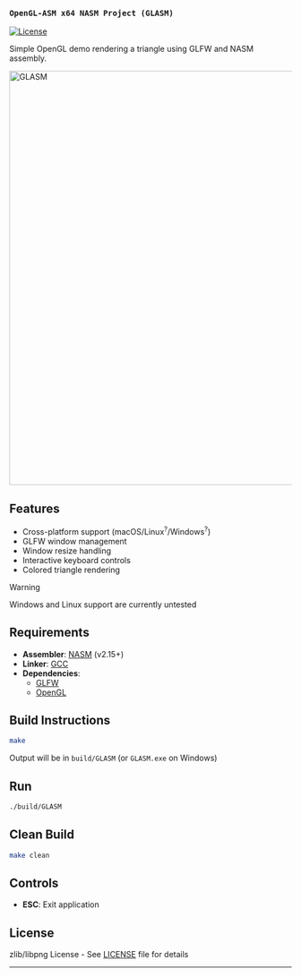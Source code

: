 ### `OpenGL-ASM x64 NASM Project (GLASM)`

[![License][license-badge]][LICENSE]

Simple OpenGL demo rendering a triangle using GLFW and NASM assembly.

<img width="912" height="740" alt="GLASM" src="https://github.com/user-attachments/assets/06f05e47-bdcc-494b-9311-4a6c7638834e" />

## Features
- Cross-platform support (macOS/Linux<sup>?</sup>/Windows<sup>?</sup>)
- GLFW window management
- Window resize handling
- Interactive keyboard controls
- Colored triangle rendering

> [!WARNING]
> Windows and Linux support are currently untested

## Requirements
- **Assembler**: [NASM](https://github.com/netwide-assembler/nasm.git) (v2.15+)
- **Linker**: [GCC](https://gcc.gnu.org/)
- **Dependencies**:
  - [GLFW](https://www.glfw.org/)
  - [OpenGL](https://www.opengl.org/)

## Build Instructions

```bash
make
```

Output will be in `build/GLASM` (or `GLASM.exe` on Windows)

## Run
```bash
./build/GLASM
```

## Clean Build
```bash
make clean
```

## Controls
- **ESC**: Exit application

## License
zlib/libpng License - See [LICENSE] file for details

---

[//]: (Externals)

[license-badge]: https://img.shields.io/github/license/zschzen/GLASM
[LICENSE]: https://github.com/zschzen/GLASM/blob/main/LICENSE

[//]: (EOF)
